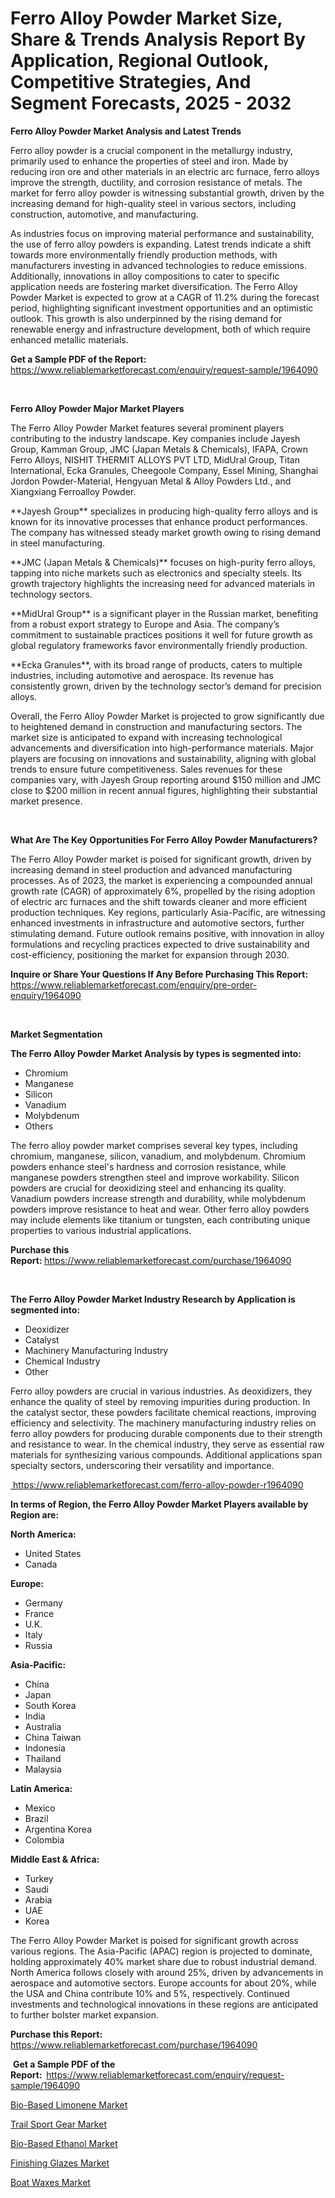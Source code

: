 <p><h1>Ferro Alloy Powder Market Size, Share & Trends Analysis Report By Application, Regional Outlook, Competitive Strategies, And Segment Forecasts, 2025 - 2032</h1></p><p><strong>Ferro Alloy Powder Market Analysis and Latest Trends</strong></p>
<p><p>Ferro alloy powder is a crucial component in the metallurgy industry, primarily used to enhance the properties of steel and iron. Made by reducing iron ore and other materials in an electric arc furnace, ferro alloys improve the strength, ductility, and corrosion resistance of metals. The market for ferro alloy powder is witnessing substantial growth, driven by the increasing demand for high-quality steel in various sectors, including construction, automotive, and manufacturing.</p><p>As industries focus on improving material performance and sustainability, the use of ferro alloy powders is expanding. Latest trends indicate a shift towards more environmentally friendly production methods, with manufacturers investing in advanced technologies to reduce emissions. Additionally, innovations in alloy compositions to cater to specific application needs are fostering market diversification. The Ferro Alloy Powder Market is expected to grow at a CAGR of 11.2% during the forecast period, highlighting significant investment opportunities and an optimistic outlook. This growth is also underpinned by the rising demand for renewable energy and infrastructure development, both of which require enhanced metallic materials.</p></p>
<p><strong>Get a Sample PDF of the Report:&nbsp;</strong> <a href="https://www.reliablemarketforecast.com/enquiry/request-sample/1964090?utm_campaign=1140&utm_medium=2&utm_source=Github&utm_content=ia&utm_term=31012025&utm_id=ferro-alloy-powder">https://www.reliablemarketforecast.com/enquiry/request-sample/1964090</a></p>
<p>&nbsp;</p>
<p><strong>Ferro Alloy Powder Major Market Players</strong></p>
<p><p>The Ferro Alloy Powder Market features several prominent players contributing to the industry landscape. Key companies include Jayesh Group, Kamman Group, JMC (Japan Metals & Chemicals), IFAPA, Crown Ferro Alloys, NISHIT THERMIT ALLOYS PVT LTD, MidUral Group, Titan International, Ecka Granules, Cheegoole Company, Essel Mining, Shanghai Jordon Powder-Material, Hengyuan Metal & Alloy Powders Ltd., and Xiangxiang Ferroalloy Powder.</p><p>**Jayesh Group** specializes in producing high-quality ferro alloys and is known for its innovative processes that enhance product performances. The company has witnessed steady market growth owing to rising demand in steel manufacturing.</p><p>**JMC (Japan Metals & Chemicals)** focuses on high-purity ferro alloys, tapping into niche markets such as electronics and specialty steels. Its growth trajectory highlights the increasing need for advanced materials in technology sectors.</p><p>**MidUral Group** is a significant player in the Russian market, benefiting from a robust export strategy to Europe and Asia. The company’s commitment to sustainable practices positions it well for future growth as global regulatory frameworks favor environmentally friendly production.</p><p>**Ecka Granules**, with its broad range of products, caters to multiple industries, including automotive and aerospace. Its revenue has consistently grown, driven by the technology sector’s demand for precision alloys.</p><p>Overall, the Ferro Alloy Powder Market is projected to grow significantly due to heightened demand in construction and manufacturing sectors. The market size is anticipated to expand with increasing technological advancements and diversification into high-performance materials. Major players are focusing on innovations and sustainability, aligning with global trends to ensure future competitiveness. Sales revenues for these companies vary, with Jayesh Group reporting around $150 million and JMC close to $200 million in recent annual figures, highlighting their substantial market presence.</p></p>
<p>&nbsp;</p>
<p><strong>What Are The Key Opportunities For Ferro Alloy Powder Manufacturers?</strong></p>
<p><p>The Ferro Alloy Powder market is poised for significant growth, driven by increasing demand in steel production and advanced manufacturing processes. As of 2023, the market is experiencing a compounded annual growth rate (CAGR) of approximately 6%, propelled by the rising adoption of electric arc furnaces and the shift towards cleaner and more efficient production techniques. Key regions, particularly Asia-Pacific, are witnessing enhanced investments in infrastructure and automotive sectors, further stimulating demand. Future outlook remains positive, with innovation in alloy formulations and recycling practices expected to drive sustainability and cost-efficiency, positioning the market for expansion through 2030.</p></p>
<p><strong>Inquire or Share Your Questions If Any Before Purchasing This Report:</strong> <a href="https://www.reliablemarketforecast.com/enquiry/pre-order-enquiry/1964090?utm_campaign=1140&utm_medium=2&utm_source=Github&utm_content=ia&utm_term=31012025&utm_id=ferro-alloy-powder">https://www.reliablemarketforecast.com/enquiry/pre-order-enquiry/1964090</a></p>
<p>&nbsp;</p>
<p><strong>Market Segmentation</strong></p>
<p><strong>The Ferro Alloy Powder Market Analysis by types is segmented into:</strong></p>
<p><ul><li>Chromium</li><li>Manganese</li><li>Silicon</li><li>Vanadium</li><li>Molybdenum</li><li>Others</li></ul></p>
<p><p>The ferro alloy powder market comprises several key types, including chromium, manganese, silicon, vanadium, and molybdenum. Chromium powders enhance steel's hardness and corrosion resistance, while manganese powders strengthen steel and improve workability. Silicon powders are crucial for deoxidizing steel and enhancing its quality. Vanadium powders increase strength and durability, while molybdenum powders improve resistance to heat and wear. Other ferro alloy powders may include elements like titanium or tungsten, each contributing unique properties to various industrial applications.</p></p>
<p><strong>Purchase this Report:&nbsp;</strong><a href="https://www.reliablemarketforecast.com/purchase/1964090?utm_campaign=1140&utm_medium=2&utm_source=Github&utm_content=ia&utm_term=31012025&utm_id=ferro-alloy-powder">https://www.reliablemarketforecast.com/purchase/1964090</a></p>
<p>&nbsp;</p>
<p><strong>The Ferro Alloy Powder Market Industry Research by Application is segmented into:</strong></p>
<p><ul><li>Deoxidizer</li><li>Catalyst</li><li>Machinery Manufacturing Industry</li><li>Chemical Industry</li><li>Other</li></ul></p>
<p><p>Ferro alloy powders are crucial in various industries. As deoxidizers, they enhance the quality of steel by removing impurities during production. In the catalyst sector, these powders facilitate chemical reactions, improving efficiency and selectivity. The machinery manufacturing industry relies on ferro alloy powders for producing durable components due to their strength and resistance to wear. In the chemical industry, they serve as essential raw materials for synthesizing various compounds. Additional applications span specialty sectors, underscoring their versatility and importance.</p></p>
<p><a href="https://www.reliablemarketforecast.com/ferro-alloy-powder-r1964090?utm_campaign=1140&utm_medium=2&utm_source=Github&utm_content=ia&utm_term=31012025&utm_id=ferro-alloy-powder">&nbsp;https://www.reliablemarketforecast.com/ferro-alloy-powder-r1964090</a></p>
<p><strong>In terms of Region, the Ferro Alloy Powder Market Players available by Region are:</strong></p>
<p>
    <p> <strong> North America: </strong>
        <ul>
            <li>United States</li>
            <li>Canada</li>
        </ul>
        </p> 
    <p> <strong> Europe: </strong>
        <ul>
            <li>Germany</li>
            <li>France</li>
            <li>U.K.</li>
            <li>Italy</li>
            <li>Russia</li>
        </ul>
        </p> 
    <p> <strong> Asia-Pacific: </strong>
        <ul>
            <li>China</li>
            <li>Japan</li>
            <li>South Korea</li>
            <li>India</li>
            <li>Australia</li>
            <li>China Taiwan</li>
            <li>Indonesia</li>
            <li>Thailand</li>
            <li>Malaysia</li>
        </ul>
        </p> 
    <p> <strong> Latin America: </strong>
        <ul>
            <li>Mexico</li>
            <li>Brazil</li>
            <li>Argentina Korea</li>
            <li>Colombia</li>
        </ul>
        </p> 
    <p> <strong> Middle East & Africa: </strong>
        <ul>
            <li>Turkey</li>
            <li>Saudi</li>
            <li>Arabia</li>
            <li>UAE</li>
            <li>Korea</li>
        </ul>
    </p>
    </p>
<p><p>The Ferro Alloy Powder Market is poised for significant growth across various regions. The Asia-Pacific (APAC) region is projected to dominate, holding approximately 40% market share due to robust industrial demand. North America follows closely with around 25%, driven by advancements in aerospace and automotive sectors. Europe accounts for about 20%, while the USA and China contribute 10% and 5%, respectively. Continued investments and technological innovations in these regions are anticipated to further bolster market expansion.</p></p>
<p><strong>Purchase this Report: </strong><a href="https://www.reliablemarketforecast.com/purchase/1964090?utm_campaign=1140&utm_medium=2&utm_source=Github&utm_content=ia&utm_term=31012025&utm_id=ferro-alloy-powder">https://www.reliablemarketforecast.com/purchase/1964090</a></p>
<p>&nbsp;<strong>Get a Sample PDF of the Report:&nbsp;&nbsp;</strong><a href="https://www.reliablemarketforecast.com/enquiry/request-sample/1964090?utm_campaign=1140&utm_medium=2&utm_source=Github&utm_content=ia&utm_term=31012025&utm_id=ferro-alloy-powder">https://www.reliablemarketforecast.com/enquiry/request-sample/1964090</a></p>
<p><strong></strong></p>
<p><p><a href="https://www.linkedin.com/pulse/bio-based-limonene-market-growth-outlook-107cagr-challenges-hyeuf?utm_campaign=1140&utm_medium=2&utm_source=Github&utm_content=ia&utm_term=31012025&utm_id=ferro-alloy-powder">Bio-Based Limonene Market</a></p><p><a href="https://www.linkedin.com/pulse/value-segmentation-share-andanalysis-trail-sport-gear-mrrwe?utm_campaign=1140&utm_medium=2&utm_source=Github&utm_content=ia&utm_term=31012025&utm_id=ferro-alloy-powder">Trail Sport Gear Market</a></p><p><a href="https://www.linkedin.com/pulse/evolvingbio-based-ethanol-marketdynamics-types-applications-ib0pf?utm_campaign=1140&utm_medium=2&utm_source=Github&utm_content=ia&utm_term=31012025&utm_id=ferro-alloy-powder">Bio-Based Ethanol Market</a></p><p><a href="https://github.com/chikenmhamdi/Market-Research-Report-List-1/blob/main/finishing-glazes-market.md?utm_campaign=1140&utm_medium=2&utm_source=Github&utm_content=ia&utm_term=31012025&utm_id=ferro-alloy-powder">Finishing Glazes Market</a></p><p><a href="https://github.com/mriwacraane/Market-Research-Report-List-1/blob/main/boat-waxes-market.md?utm_campaign=1140&utm_medium=2&utm_source=Github&utm_content=ia&utm_term=31012025&utm_id=ferro-alloy-powder">Boat Waxes Market</a></p></p>
